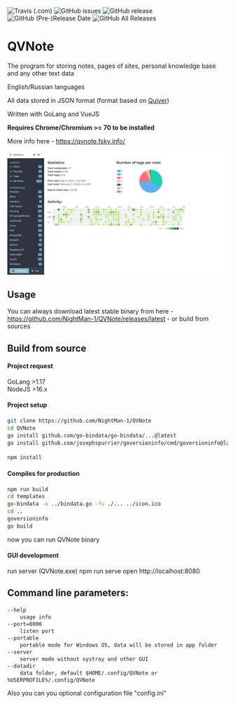 ![Travis (.com)](https://img.shields.io/travis/com/NightMan-1/QVNote?style=flat-square) ![GitHub issues](https://img.shields.io/github/issues/NightMan-1/QVNote?style=flat-square) ![GitHub release](https://img.shields.io/github/release-pre/NightMan-1/QVNote?style=flat-square) ![GitHub (Pre-)Release Date](https://img.shields.io/github/release-date-pre/NightMan-1/QVNote?style=flat-square) ![GitHub All Releases](https://img.shields.io/github/downloads/NightMan-1/QVNote/total?style=flat-square)

# QVNote

The program for storing notes, pages of sites, personal knowledge base and any other text data

English/Russian languages

All data stored in JSON format (format based on [Quiver](http://happenapps.com/))

Written with GoLang and VueJS

**Requires Chrome/Chromium >= 70 to be installed**

More info here - https://qvnote.fsky.info/

![Screenshot eng](screenshot_eng.png)

## Usage

You can always download latest stable binary from here - https://github.com/NightMan-1/QVNote/releases/latest - or build from sources

## Build from source

#### Project request

GoLang >1.17  
NodeJS >16.x

#### Project setup

```bash
git clone https://github.com/NightMan-1/QVNote
cd QVNote
go install github.com/go-bindata/go-bindata/...@latest
go install github.com/josephspurrier/goversioninfo/cmd/goversioninfo@latest

npm install
```

#### Compiles for production

```bash
npm run build
cd templates
go-bindata -o ../bindata.go -fs ./... ../icon.ico
cd ..
goversioninfo
go build
```
now you can run QVNote binary

#### GUI development

run server (QVNote.exe)
npm run serve
open http://localhost:8080

## Command line parameters:
    --help
        usage info
    --port=8000
        listen port
    --portable
        portable mode for Windows OS, data will be stored in app folder
    --server
        server mode without systray and other GUI
    --datadir
        data folder, default $HOME/.config/QVNote or %USERPROFILE%/.config/QVNote

Also you can you optional configuration file "config.ini"

